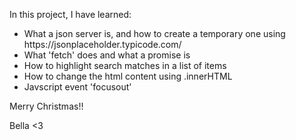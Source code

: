 In this project, I have learned:
<ul>
  <li>What a json server is, and how to create a temporary one using https://jsonplaceholder.typicode.com/ </li>
  <li>What 'fetch' does and what a promise is</li>
  <li>How to highlight search matches in a list of items</li>
  <li>How to change the html content using .innerHTML </li>
  <li>Javscript event 'focusout' </li>
</ul>

Merry Christmas!!

Bella <3
